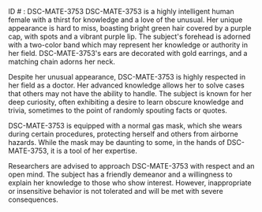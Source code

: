 ID # : DSC-MATE-3753
DSC-MATE-3753 is a highly intelligent human female with a thirst for knowledge and a love of the unusual. Her unique appearance is hard to miss, boasting bright green hair covered by a purple cap, with spots and a vibrant purple lip. The subject's forehead is adorned with a two-color band which may represent her knowledge or authority in her field. DSC-MATE-3753's ears are decorated with gold earrings, and a matching chain adorns her neck. 

Despite her unusual appearance, DSC-MATE-3753 is highly respected in her field as a doctor. Her advanced knowledge allows her to solve cases that others may not have the ability to handle. The subject is known for her deep curiosity, often exhibiting a desire to learn obscure knowledge and trivia, sometimes to the point of randomly spouting facts or quotes. 

DSC-MATE-3753 is equipped with a normal gas mask, which she wears during certain procedures, protecting herself and others from airborne hazards. While the mask may be daunting to some, in the hands of DSC-MATE-3753, it is a tool of her expertise.

Researchers are advised to approach DSC-MATE-3753 with respect and an open mind. The subject has a friendly demeanor and a willingness to explain her knowledge to those who show interest. However, inappropriate or insensitive behavior is not tolerated and will be met with severe consequences.